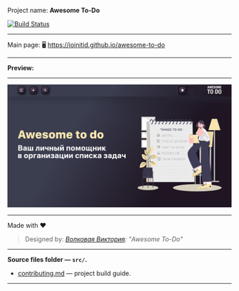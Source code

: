 Project name: **Awesome To-Do**

[![Build Status](https://travis-ci.com/IOINITID/awesome-to-do.svg?branch=master)](https://travis-ci.com/IOINITID/awesome-to-do)

---

Main page: 🖥️ https://ioinitid.github.io/awesome-to-do

---

**Preview:**

---

![Preview](preview.jpg 'Preview')

---

Made with ❤️

> Designed by: _[Волковая Виктория](https://www.behance.net/awwwewolf): "Awesome To-Do"_

---

**Source files folder — `src/`.**

- [contributing.md](contributing.md) — project build guide.

---
